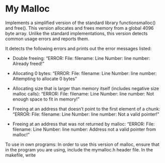 # My Malloc

Implements a simplified version of the standard library functionsmalloc() and free(). This version allocates and frees memory from a global 4096 byte array. 
Unlike the standard implementations, this version detects common usage errors and reports them.

It detects the following errors and prints out the error messages listed: 

- Double freeing:
    “ERROR: File: filename: Line Number: line number: Already freed!” 
            
- Allocating 0 bytes: 
    “ERROR: File: filename: Line Number: line number: Attempting to allocate 0 bytes” 

- Allocating size that is larger than memory itself (includes negative size malloc calls):
    “ERROR: File: filename: Line Number: line number: Not enough space to fit in memory!”

- Freeing at an address that doesn’t point to the first element of a chunk:
    “ERROR: File: filename: Line Number: line number: Not a valid pointer!”

- Freeing at an address that was not returned by malloc:
    “ERROR: File: filename: Line Number: line number: Address not a valid pointer from malloc!”

To use in own programs: 
In order to use this version of malloc, ensure that in the program you are using, include the mymalloc.h header file. 
In the makefile, write 
